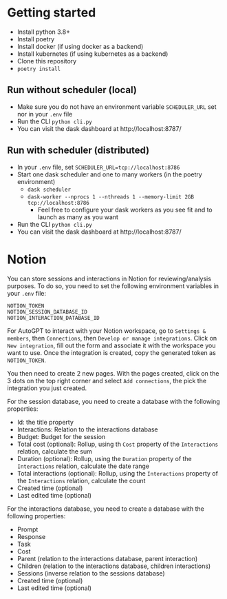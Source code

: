 # Getting started
* Install python 3.8+
* Install poetry
* Install docker (if using docker as a backend)
* Install kubernetes (if using kubernetes as a backend)
* Clone this repository
* `poetry install`

## Run without scheduler (local)
* Make sure you do not have an environment variable `SCHEDULER_URL` set nor in your `.env` file
* Run the CLI `python cli.py`
* You can visit the dask dashboard at http://localhost:8787/

## Run with scheduler (distributed)
* In your `.env` file, set `SCHEDULER_URL=tcp://localhost:8786`
* Start one dask scheduler and one to many workers (in the poetry environment)
  * `dask scheduler`
  * `dask-worker --nprocs 1 --nthreads 1 --memory-limit 2GB  tcp://localhost:8786`
    * Feel free to configure your dask workers as you see fit and to launch as many as you want
* Run the CLI `python cli.py`
* You can visit the dask dashboard at http://localhost:8787/

# Notion
You can store sessions and interactions in Notion for reviewing/analysis purposes. To do so, you need to set the following environment variables in your `.env` file:

```
NOTION_TOKEN
NOTION_SESSION_DATABASE_ID
NOTION_INTERACTION_DATABASE_ID
```

For AutoGPT to interact with your Notion workspace, go to `Settings & members`, then `Connections`, then `Develop or manage integrations`. Click on `New integration`, fill out the form and associate it with the workspace you want to use. Once the integration is created, copy the generated token as `NOTION_TOKEN`.

You then need to create 2 new pages. With the pages created, click on the 3 dots on the top right corner and select `Add connections`, the pick the integration you just created.

For the session database, you need to create a database with the following properties:
* Id: the title property
* Interactions: Relation to the interactions database
* Budget: Budget for the session
* Total cost (optional): Rollup, using th `Cost` property of the `Interactions` relation, calculate the sum
* Duration (optional): Rollup, using the `Duration` property of the `Interactions` relation, calculate the date range
* Total interactions (optional): Rollup, using the `Interactions` property of the `Interactions` relation, calculate the count
* Created time (optional)
* Last edited time (optional)

For the interactions database, you need to create a database with the following properties:
* Prompt
* Response
* Task
* Cost
* Parent (relation to the interactions database, parent interaction)
* Children (relation to the interactions database, children interactions)
* Sessions (inverse relation to the sessions database)
* Created time (optional)
* Last edited time (optional)

